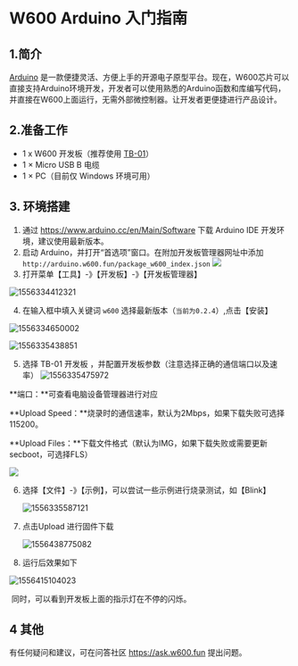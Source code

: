# W600 Arduino 入门指南

## 1.简介

[Arduino](https://baike.baidu.com/item/Arduino) 是一款便捷灵活、方便上手的开源电子原型平台。现在，W600芯片可以直接支持Arduino环境开发，开发者可以使用熟悉的Arduino函数和库编写代码，并直接在W600上面运行，无需外部微控制器。让开发者更便捷进行产品设计。

## 2.准备工作

-  1 x W600 开发板（推荐使用 [TB-01](http://shop.thingsturn.com)）
-  1 × Micro USB B 电缆
-  1 × PC（目前仅 Windows 环境可用）

## 3. 环境搭建

1. 通过 https://www.arduino.cc/en/Main/Software 下载 Arduino IDE 开发环境，建议使用最新版本。
2. 启动 Arduino，并打开“首选项”窗口。在附加开发板管理器网址中添加`http://arduino.w600.fun/package_w600_index.json`
![](../.assets/arduino/1556334078542.png)
3. 打开菜单【工具】-》【开发板】-》【开发板管理器】

![1556334412321](../.assets/arduino/1556334412321.png)

4. 在输入框中填入关键词 `w600` 选择最新版本（`当前为0.2.4`）,点击【安装】

![1556334650002](../.assets/arduino/1556334650002.png)

![1556335438851](../.assets/arduino/1556335438851.png)

5. 选择 TB-01 开发板 ，并配置开发板参数（注意选择正确的通信端口以及速率）
 ![1556335475972](../.assets/arduino/1556335475972.png)

**端口：**可查看电脑设备管理器进行对应

**Upload Speed：**烧录时的通信速率，默认为2Mbps，如果下载失败可选择115200。

**Upload Files：**下载文件格式（默认为IMG，如果下载失败或需要更新secboot，可选择FLS）

 ![](../.assets/arduino/28194943723.jpeg)

6. 选择【文件】-》【示例】，可以尝试一些示例进行烧录测试，如【Blink】

   ![1556335587121](../.assets/arduino/1556335587121.png)

7. 点击Upload 进行固件下载

      ![1556438775082](../.assets/arduino/1556438775082.png)

8.  运行后效果如下

![1556415104023](../.assets/arduino/1556415104023.png)

​	同时，可以看到开发板上面的指示灯在不停的闪烁。

## 4 其他

有任何疑问和建议，可在问答社区 https://ask.w600.fun 提出问题。